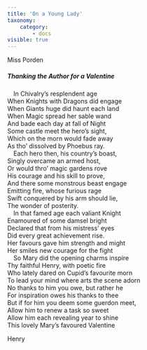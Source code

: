 ```yaml
---
title: 'On a Young Lady'
taxonomy:
    category:
        - docs
visible: true
---
```


<div class="author">Miss Porden</div>

##### Thanking the Author for a Valentine

&emsp;In Chivalry’s resplendent age  
When Knights with Dragons did engage  
When Giants huge did haunt each land  
When Magic spread her sable wand  
And bade each day at fall of Night  
Some castle meet the hero’s sight,  
Which on the morn would fade away  
As tho’ dissolved by Phoebus ray.  
&emsp;Each hero then, his country’s boast,  
Singly overcame an armed host,  
Or would thro’ magic gardens rove  
His courage and his skill to prove,  
And there some monstrous beast engage  
Emitting fire, whose furious rage  
Swift conquered by his arm should lie,  
The wonder of posterity.  
&emsp;In that famed age each valiant Knight  
Enamoured of some damsel bright  
Declared that from his mistress’ eyes  
Did every great achievement rise.  
Her favours gave him strength and might  
Her smiles new courage for the fight  
&emsp;So Mary did the opening charms inspire  
Thy faithful Henry, with poetic fire  
Who lately dared on Cupid’s favourite morn  
To lead your mind where arts the scene adorn  
No thanks to him you owe, but rather he  
For inspiration owes his thanks to thee  
But if for him you deem some guerdon meet,  
Allow him to renew a task so sweet  
Allow him each revealing year to shine  
This lovely Mary’s favoured Valentine  
  
Henry